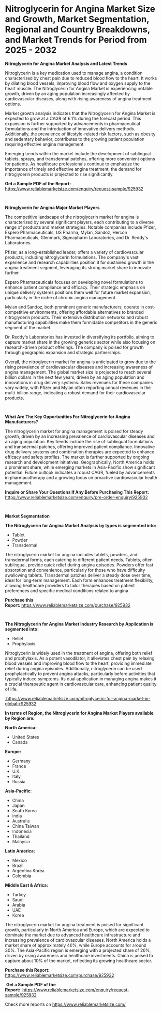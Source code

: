 <p><h1>Nitroglycerin for Angina Market Size and Growth, Market Segmentation, Regional and Country Breakdowns, and Market Trends for Period from 2025 -  2032</h1></p><p><strong>Nitroglycerin for Angina Market Analysis and Latest Trends</strong></p>
<p><p>Nitroglycerin is a key medication used to manage angina, a condition characterized by chest pain due to reduced blood flow to the heart. It works by dilating blood vessels, improving blood flow and oxygen supply to the heart muscle. The Nitroglycerin for Angina Market is experiencing notable growth, driven by an aging population increasingly affected by cardiovascular diseases, along with rising awareness of angina treatment options.</p><p>Market growth analysis indicates that the Nitroglycerin for Angina Market is expected to grow at a CAGR of 6.1% during the forecast period. This expansion is further supported by advancements in pharmaceutical formulations and the introduction of innovative delivery methods. Additionally, the prevalence of lifestyle-related risk factors, such as obesity and sedentary behavior, contributes to the growing patient population requiring effective angina management. </p><p>Emerging trends within the market include the development of sublingual tablets, sprays, and transdermal patches, offering more convenient options for patients. As healthcare professionals continue to emphasize the importance of timely and effective angina treatment, the demand for nitroglycerin products is projected to rise significantly.</p></p>
<p><strong>Get a Sample PDF of the Report:&nbsp;</strong> <a href="https://www.reliablemarketsize.com/enquiry/request-sample/925932?utm_campaign=3120&utm_medium=2&utm_source=Github&utm_content=ia&utm_term=08032025&utm_id=nitroglycerin-for-angina">https://www.reliablemarketsize.com/enquiry/request-sample/925932</a></p>
<p>&nbsp;</p>
<p><strong>Nitroglycerin for Angina Major Market Players</strong></p>
<p><p>The competitive landscape of the nitroglycerin market for angina is characterized by several significant players, each contributing to a diverse range of products and market strategies. Notable companies include Pfizer, Espero Pharmaceuticals, US Pharma, Mylan, Sandoz, Hercon Pharmaceuticals, Glenmark, Sigmapharm Laboratories, and Dr. Reddy's Laboratories.</p><p>Pfizer, as a long-established leader, offers a variety of cardiovascular products, including nitroglycerin formulations. The company's vast experience and research capabilities position it for sustained growth in the angina treatment segment, leveraging its strong market share to innovate further.</p><p>Espero Pharmaceuticals focuses on developing novel formulations to enhance patient compliance and efficacy. Their strategic emphasis on unique delivery systems positions them well for future market expansion, particularly in the niche of chronic angina management.</p><p>Mylan and Sandoz, both prominent generic manufacturers, operate in cost-competitive environments, offering affordable alternatives to branded nitroglycerin products. Their extensive distribution networks and robust manufacturing capabilities make them formidable competitors in the generic segment of the market.</p><p>Dr. Reddy's Laboratories has invested in diversifying its portfolio, aiming to capture market share in the growing generics sector while also focusing on research-driven product offerings. The company is poised for growth through geographic expansion and strategic partnerships.</p><p>Overall, the nitroglycerin market for angina is anticipated to grow due to the rising prevalence of cardiovascular diseases and increasing awareness of angina management. The global market size is projected to reach several billion dollars in the next few years, driven by an aging population and innovations in drug delivery systems. Sales revenues for these companies vary widely, with Pfizer and Mylan often reporting annual revenues in the multi-billion range, indicating a robust demand for their cardiovascular products.</p></p>
<p>&nbsp;</p>
<p><strong>What Are The Key Opportunities For Nitroglycerin for Angina Manufacturers?</strong></p>
<p><p>The nitroglycerin market for angina management is poised for steady growth, driven by an increasing prevalence of cardiovascular diseases and an aging population. Key trends include the rise of sublingual formulations and transdermal patches, offering improved patient compliance. Innovative drug delivery systems and combination therapies are expected to enhance efficacy and safety profiles. The market is further supported by ongoing research and development initiatives. Geographically, North America holds a prominent share, while emerging markets in Asia-Pacific show significant potential. Future outlook indicates a robust CAGR, fueled by advancements in pharmacotherapy and a growing focus on proactive cardiovascular health management.</p></p>
<p><strong>Inquire or Share Your Questions If Any Before Purchasing This Report:</strong> <a href="https://www.reliablemarketsize.com/enquiry/pre-order-enquiry/925932?utm_campaign=3120&utm_medium=2&utm_source=Github&utm_content=ia&utm_term=08032025&utm_id=nitroglycerin-for-angina">https://www.reliablemarketsize.com/enquiry/pre-order-enquiry/925932</a></p>
<p>&nbsp;</p>
<p><strong>Market Segmentation</strong></p>
<p><strong>The Nitroglycerin for Angina Market Analysis by types is segmented into:</strong></p>
<p><ul><li>Tablet</li><li>Powder</li><li>Transdermal</li></ul></p>
<p><p>The nitroglycerin market for angina includes tablets, powders, and transdermal forms, each catering to different patient needs. Tablets, often sublingual, provide quick relief during angina episodes. Powders offer fast absorption and convenience, particularly for those who have difficulty swallowing tablets. Transdermal patches deliver a steady dose over time, ideal for long-term management. Each form enhances treatment flexibility, allowing healthcare providers to tailor therapies based on patient preferences and specific medical conditions related to angina.</p></p>
<p><strong>Purchase this Report:&nbsp;</strong><a href="https://www.reliablemarketsize.com/purchase/925932?utm_campaign=3120&utm_medium=2&utm_source=Github&utm_content=ia&utm_term=08032025&utm_id=nitroglycerin-for-angina">https://www.reliablemarketsize.com/purchase/925932</a></p>
<p>&nbsp;</p>
<p><strong>The Nitroglycerin for Angina Market Industry Research by Application is segmented into:</strong></p>
<p><ul><li>Relief</li><li>Prophylaxis</li></ul></p>
<p><p>Nitroglycerin is widely used in the treatment of angina, offering both relief and prophylaxis. As a potent vasodilator, it alleviates chest pain by relaxing blood vessels and improving blood flow to the heart, providing immediate relief during angina episodes. Additionally, nitroglycerin can be used prophylactically to prevent angina attacks, particularly before activities that typically induce symptoms. Its dual application in managing angina makes it a crucial therapeutic agent in cardiovascular care, enhancing patient quality of life.</p></p>
<p><a href="https://www.reliablemarketsize.com/nitroglycerin-for-angina-market-in-global-r925932?utm_campaign=3120&utm_medium=2&utm_source=Github&utm_content=ia&utm_term=08032025&utm_id=nitroglycerin-for-angina">&nbsp;https://www.reliablemarketsize.com/nitroglycerin-for-angina-market-in-global-r925932</a></p>
<p><strong>In terms of Region, the Nitroglycerin for Angina Market Players available by Region are:</strong></p>
<p>
    <p> <strong> North America: </strong>
        <ul>
            <li>United States</li>
            <li>Canada</li>
        </ul>
        </p> 
    <p> <strong> Europe: </strong>
        <ul>
            <li>Germany</li>
            <li>France</li>
            <li>U.K.</li>
            <li>Italy</li>
            <li>Russia</li>
        </ul>
        </p> 
    <p> <strong> Asia-Pacific: </strong>
        <ul>
            <li>China</li>
            <li>Japan</li>
            <li>South Korea</li>
            <li>India</li>
            <li>Australia</li>
            <li>China Taiwan</li>
            <li>Indonesia</li>
            <li>Thailand</li>
            <li>Malaysia</li>
        </ul>
        </p> 
    <p> <strong> Latin America: </strong>
        <ul>
            <li>Mexico</li>
            <li>Brazil</li>
            <li>Argentina Korea</li>
            <li>Colombia</li>
        </ul>
        </p> 
    <p> <strong> Middle East & Africa: </strong>
        <ul>
            <li>Turkey</li>
            <li>Saudi</li>
            <li>Arabia</li>
            <li>UAE</li>
            <li>Korea</li>
        </ul>
    </p>
    </p>
<p><p>The nitroglycerin market for angina treatment is poised for significant growth, particularly in North America and Europe, which are expected to dominate the market due to advanced healthcare infrastructure and increasing prevalence of cardiovascular diseases. North America holds a market share of approximately 40%, while Europe accounts for around 30%. The Asia-Pacific region is emerging with a projected share of 20%, driven by rising awareness and healthcare investments. China is poised to capture about 10% of the market, reflecting its growing healthcare sector.</p></p>
<p><strong>Purchase this Report: </strong><a href="https://www.reliablemarketsize.com/purchase/925932?utm_campaign=3120&utm_medium=2&utm_source=Github&utm_content=ia&utm_term=08032025&utm_id=nitroglycerin-for-angina">https://www.reliablemarketsize.com/purchase/925932</a></p>
<p>&nbsp;<strong>Get a Sample PDF of the Report:&nbsp;&nbsp;</strong><a href="https://www.reliablemarketsize.com/enquiry/request-sample/925932?utm_campaign=3120&utm_medium=2&utm_source=Github&utm_content=ia&utm_term=08032025&utm_id=nitroglycerin-for-angina">https://www.reliablemarketsize.com/enquiry/request-sample/925932</a></p>
<p><strong></strong></p>
<p>Check more reports on <a href="https://www.reliablemarketsize.com/?utm_campaign=3120&utm_medium=2&utm_source=Github&utm_content=ia&utm_term=08032025&utm_id=nitroglycerin-for-angina">https://www.reliablemarketsize.com/</a></p>